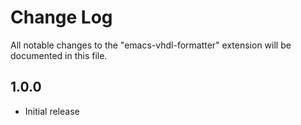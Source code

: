 # Change Log

All notable changes to the "emacs-vhdl-formatter" extension will be documented in this file.

## 1.0.0

- Initial release
